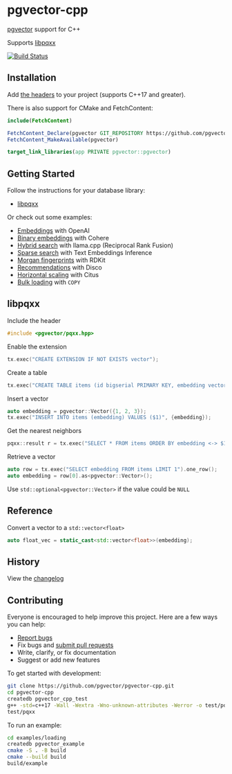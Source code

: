 # pgvector-cpp

[pgvector](https://github.com/pgvector/pgvector) support for C++

Supports [libpqxx](https://github.com/jtv/libpqxx)

[![Build Status](https://github.com/pgvector/pgvector-cpp/actions/workflows/build.yml/badge.svg)](https://github.com/pgvector/pgvector-cpp/actions)

## Installation

Add [the headers](https://github.com/pgvector/pgvector-cpp/tree/v0.2.1/include) to your project (supports C++17 and greater).

There is also support for CMake and FetchContent:

```cmake
include(FetchContent)

FetchContent_Declare(pgvector GIT_REPOSITORY https://github.com/pgvector/pgvector-cpp.git GIT_TAG v0.2.1)
FetchContent_MakeAvailable(pgvector)

target_link_libraries(app PRIVATE pgvector::pgvector)
```

## Getting Started

Follow the instructions for your database library:

- [libpqxx](#libpqxx)

Or check out some examples:

- [Embeddings](https://github.com/pgvector/pgvector-cpp/blob/master/examples/openai/example.cpp) with OpenAI
- [Binary embeddings](https://github.com/pgvector/pgvector-cpp/blob/master/examples/cohere/example.cpp) with Cohere
- [Hybrid search](https://github.com/pgvector/pgvector-cpp/blob/master/examples/hybrid/example.cpp) with llama.cpp (Reciprocal Rank Fusion)
- [Sparse search](https://github.com/pgvector/pgvector-cpp/blob/master/examples/sparse/example.cpp) with Text Embeddings Inference
- [Morgan fingerprints](https://github.com/pgvector/pgvector-cpp/blob/master/examples/rdkit/example.cpp) with RDKit
- [Recommendations](https://github.com/pgvector/pgvector-cpp/blob/master/examples/disco/example.cpp) with Disco
- [Horizontal scaling](https://github.com/pgvector/pgvector-cpp/blob/master/examples/citus/example.cpp) with Citus
- [Bulk loading](https://github.com/pgvector/pgvector-cpp/blob/master/examples/loading/example.cpp) with `COPY`

## libpqxx

Include the header

```cpp
#include <pgvector/pqxx.hpp>
```

Enable the extension

```cpp
tx.exec("CREATE EXTENSION IF NOT EXISTS vector");
```

Create a table

```cpp
tx.exec("CREATE TABLE items (id bigserial PRIMARY KEY, embedding vector(3))");
```

Insert a vector

```cpp
auto embedding = pgvector::Vector({1, 2, 3});
tx.exec("INSERT INTO items (embedding) VALUES ($1)", {embedding});
```

Get the nearest neighbors

```cpp
pqxx::result r = tx.exec("SELECT * FROM items ORDER BY embedding <-> $1 LIMIT 5", {embedding});
```

Retrieve a vector

```cpp
auto row = tx.exec("SELECT embedding FROM items LIMIT 1").one_row();
auto embedding = row[0].as<pgvector::Vector>();
```

Use `std::optional<pgvector::Vector>` if the value could be `NULL`

## Reference

Convert a vector to a `std::vector<float>`

```cpp
auto float_vec = static_cast<std::vector<float>>(embedding);
```

## History

View the [changelog](https://github.com/pgvector/pgvector-cpp/blob/master/CHANGELOG.md)

## Contributing

Everyone is encouraged to help improve this project. Here are a few ways you can help:

- [Report bugs](https://github.com/pgvector/pgvector-cpp/issues)
- Fix bugs and [submit pull requests](https://github.com/pgvector/pgvector-cpp/pulls)
- Write, clarify, or fix documentation
- Suggest or add new features

To get started with development:

```sh
git clone https://github.com/pgvector/pgvector-cpp.git
cd pgvector-cpp
createdb pgvector_cpp_test
g++ -std=c++17 -Wall -Wextra -Wno-unknown-attributes -Werror -o test/pqxx test/pqxx_test.cpp -lpqxx -lpq
test/pqxx
```

To run an example:

```sh
cd examples/loading
createdb pgvector_example
cmake -S . -B build
cmake --build build
build/example
```
